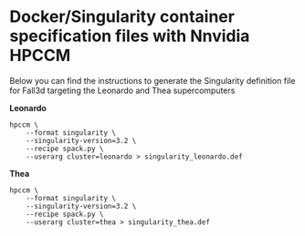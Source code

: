 # Docker/Singularity container specification files with Nnvidia HPCCM


Below you can find the instructions to generate the Singularity definition file for Fall3d targeting the Leonardo and Thea supercomputers

**Leonardo**

```shell
hpccm \
    --format singularity \
    --singularity-version=3.2 \
    --recipe spack.py \
    --userarg cluster=leonardo > singularity_leonardo.def
```

**Thea**

```shell
hpccm \
    --format singularity \
    --singularity-version=3.2 \
    --recipe spack.py \
    --userarg cluster=thea > singularity_thea.def
```



